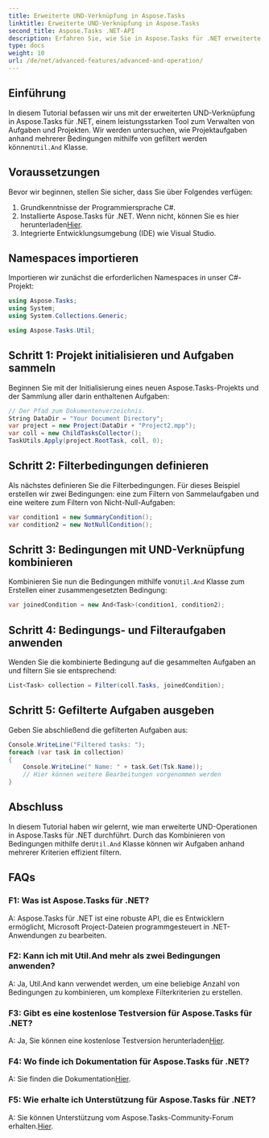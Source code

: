 ```yaml
---
title: Erweiterte UND-Verknüpfung in Aspose.Tasks
linktitle: Erweiterte UND-Verknüpfung in Aspose.Tasks
second_title: Aspose.Tasks .NET-API
description: Erfahren Sie, wie Sie in Aspose.Tasks für .NET erweiterte UND-Operationen durchführen, um Projektaufgaben basierend auf mehreren Kriterien effizient zu filtern.
type: docs
weight: 10
url: /de/net/advanced-features/advanced-and-operation/
---
```

## Einführung

 In diesem Tutorial befassen wir uns mit der erweiterten UND-Verknüpfung in Aspose.Tasks für .NET, einem leistungsstarken Tool zum Verwalten von Aufgaben und Projekten. Wir werden untersuchen, wie Projektaufgaben anhand mehrerer Bedingungen mithilfe von gefiltert werden können`Util.And` Klasse.

## Voraussetzungen

Bevor wir beginnen, stellen Sie sicher, dass Sie über Folgendes verfügen:

1. Grundkenntnisse der Programmiersprache C#.
2.  Installierte Aspose.Tasks für .NET. Wenn nicht, können Sie es hier herunterladen[Hier](https://releases.aspose.com/tasks/net/).
3. Integrierte Entwicklungsumgebung (IDE) wie Visual Studio.

## Namespaces importieren

Importieren wir zunächst die erforderlichen Namespaces in unser C#-Projekt:

```csharp
using Aspose.Tasks;
using System;
using System.Collections.Generic;

using Aspose.Tasks.Util;

```

## Schritt 1: Projekt initialisieren und Aufgaben sammeln

Beginnen Sie mit der Initialisierung eines neuen Aspose.Tasks-Projekts und der Sammlung aller darin enthaltenen Aufgaben:

```csharp
// Der Pfad zum Dokumentenverzeichnis.
String DataDir = "Your Document Directory";
var project = new Project(DataDir + "Project2.mpp");
var coll = new ChildTasksCollector();
TaskUtils.Apply(project.RootTask, coll, 0);
```

## Schritt 2: Filterbedingungen definieren

Als nächstes definieren Sie die Filterbedingungen. Für dieses Beispiel erstellen wir zwei Bedingungen: eine zum Filtern von Sammelaufgaben und eine weitere zum Filtern von Nicht-Null-Aufgaben:

```csharp
var condition1 = new SummaryCondition();
var condition2 = new NotNullCondition();
```

## Schritt 3: Bedingungen mit UND-Verknüpfung kombinieren

 Kombinieren Sie nun die Bedingungen mithilfe von`Util.And` Klasse zum Erstellen einer zusammengesetzten Bedingung:

```csharp
var joinedCondition = new And<Task>(condition1, condition2);
```

## Schritt 4: Bedingungs- und Filteraufgaben anwenden

Wenden Sie die kombinierte Bedingung auf die gesammelten Aufgaben an und filtern Sie sie entsprechend:

```csharp
List<Task> collection = Filter(coll.Tasks, joinedCondition);
```

## Schritt 5: Gefilterte Aufgaben ausgeben

Geben Sie abschließend die gefilterten Aufgaben aus:

```csharp
Console.WriteLine("Filtered tasks: ");
foreach (var task in collection)
{
    Console.WriteLine(" Name: " + task.Get(Tsk.Name));
    // Hier können weitere Bearbeitungen vorgenommen werden
}
```

## Abschluss

 In diesem Tutorial haben wir gelernt, wie man erweiterte UND-Operationen in Aspose.Tasks für .NET durchführt. Durch das Kombinieren von Bedingungen mithilfe der`Util.And` Klasse können wir Aufgaben anhand mehrerer Kriterien effizient filtern.

## FAQs

### F1: Was ist Aspose.Tasks für .NET?

A: Aspose.Tasks für .NET ist eine robuste API, die es Entwicklern ermöglicht, Microsoft Project-Dateien programmgesteuert in .NET-Anwendungen zu bearbeiten.

### F2: Kann ich mit Util.And mehr als zwei Bedingungen anwenden?

A: Ja, Util.And kann verwendet werden, um eine beliebige Anzahl von Bedingungen zu kombinieren, um komplexe Filterkriterien zu erstellen.

### F3: Gibt es eine kostenlose Testversion für Aspose.Tasks für .NET?

 A: Ja, Sie können eine kostenlose Testversion herunterladen[Hier](https://releases.aspose.com/).

### F4: Wo finde ich Dokumentation für Aspose.Tasks für .NET?

 A: Sie finden die Dokumentation[Hier](https://reference.aspose.com/tasks/net/).

### F5: Wie erhalte ich Unterstützung für Aspose.Tasks für .NET?

 A: Sie können Unterstützung vom Aspose.Tasks-Community-Forum erhalten.[Hier](https://forum.aspose.com/c/tasks/15).
